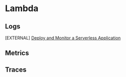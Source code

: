 # Lambda

## Logs
[EXTERNAL] [Deploy and Monitor a Serverless Application](https://bookstore.aesworkshops.com/)

## Metrics

## Traces
